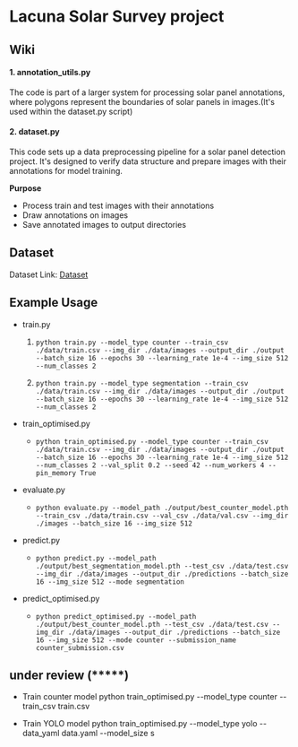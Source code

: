 # Lacuna Solar Survey project

## Wiki
#### 1. annotation_utils.py
The code is part of a larger system for processing solar panel annotations, where polygons represent the boundaries of solar panels in images.(It's used within the dataset.py script)

#### 2. dataset.py
This code sets up a data preprocessing pipeline for a solar panel detection project. It's designed to verify data structure and prepare images with their annotations for model training.

**Purpose**
- Process train and test images with their annotations
- Draw annotations on images
- Save annotated images to output directories


## Dataset
Dataset Link: [Dataset](https://www.kaggle.com/datasets/kimp1995/lacuna-solar-survey-challenge/data)

## Example Usage
- train.py 
  1. ``python train.py --model_type counter --train_csv ./data/train.csv --img_dir ./data/images --output_dir ./output --batch_size 16 --epochs 30 --learning_rate 1e-4 --img_size 512 --num_classes 2``

  2. ``python train.py --model_type segmentation --train_csv ./data/train.csv --img_dir ./data/images --output_dir ./output --batch_size 16 --epochs 30 --learning_rate 1e-4 --img_size 512 --num_classes 2``

- train_optimised.py
  - ``python train_optimised.py --model_type counter --train_csv ./data/train.csv --img_dir ./data/images --output_dir ./output --batch_size 16 --epochs 30 --learning_rate 1e-4 --img_size 512 --num_classes 2 --val_split 0.2 --seed 42 --num_workers 4 --pin_memory True``

- evaluate.py
  - ``python evaluate.py --model_path ./output/best_counter_model.pth --train_csv ./data/train.csv --val_csv ./data/val.csv --img_dir ./images --batch_size 16 --img_size 512``

- predict.py
  - ``python predict.py --model_path ./output/best_segmentation_model.pth --test_csv ./data/test.csv --img_dir ./data/images --output_dir ./predictions --batch_size 16 --img_size 512 --mode segmentation``

- predict_optimised.py
  - ``python predict_optimised.py --model_path ./output/best_counter_model.pth --test_csv ./data/test.csv --img_dir ./data/images --output_dir ./predictions --batch_size 16 --img_size 512 --mode counter --submission_name counter_submission.csv``


## under review (*****)
- Train counter model
python train_optimised.py --model_type counter --train_csv train.csv

- Train YOLO model
python train_optimised.py --model_type yolo --data_yaml data.yaml --model_size s